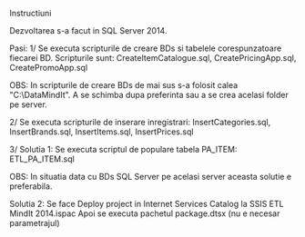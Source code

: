 Instructiuni

Dezvoltarea s-a facut in SQL Server 2014.

Pasi:
1/ Se executa scripturile de creare BDs si tabelele corespunzatoare fiecarei BD. Scripturile sunt:
CreateItemCatalogue.sql,
CreatePricingApp.sql,
CreatePromoApp.sql

OBS: In scripturile de creare BDs de mai sus s-a folosit calea "C:\DataMindIt". A se schimba dupa preferinta sau a se crea acelasi folder pe server.

2/ Se executa scripturile de inserare inregistrari:
InsertCategories.sql,
InsertBrands.sql,
InsertItems.sql,
InsertPrices.sql

3/ Solutia 1:
Se executa scriptul de populare tabela PA_ITEM:
ETL_PA_ITEM.sql

OBS: In situatia data cu BDs SQL Server pe acelasi server aceasta solutie e preferabila. 

Solutia 2:
Se face Deploy project in Internet Services Catalog la 
SSIS ETL MindIt 2014.ispac
Apoi se executa pachetul package.dtsx (nu e necesar parametrajul)

